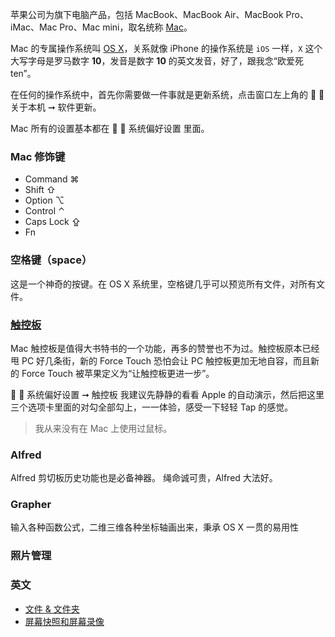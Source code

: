 苹果公司为旗下电脑产品，包括 MacBook、MacBook Air、MacBook Pro、iMac、Mac Pro、Mac mini，取名统称 [Mac](http://www.apple.com/mac/)。

Mac 的专属操作系统叫 [OS X](http://www.apple.com/osx/)，关系就像 iPhone 的操作系统是 `iOS` 一样，`X` 这个大写字母是罗马数字 **10**，发音是数字 **10** 的英文发音，好了，跟我念“欧爱死 ten”。

在任何的操作系统中，首先你需要做一件事就是更新系统，点击窗口左上角的  ➞ 关于本机 ➞ 软件更新。

Mac 所有的设置基本都在  ➞ 系统偏好设置 里面。

### Mac 修饰键

- Command ⌘
- Shift ⇧
- Option ⌥
- Control ⌃
- Caps Lock ⇪
- Fn

### 空格键（space）
这是一个神奇的按键。在 OS X 系统里，空格键几乎可以预览所有文件，对所有文件。

### [触控板](https://support.apple.com/zh-cn/HT204352)
Mac 触控板是值得大书特书的一个功能，再多的赞誉也不为过。触控板原本已经甩 PC 好几条街，新的 Force Touch 恐怕会让 PC 触控板更加无地自容，而且新的 Force Touch 被苹果定义为“让触控板更进一步”。

 ➞ 系统偏好设置 ➞ 触控板
我建议先静静的看看 Apple 的自动演示，然后把这里三个选项卡里面的对勾全部勾上，一一体验，感受一下轻轻 Tap 的感觉。

> 我从来没有在 Mac 上使用过鼠标。

### Alfred
Alfred 剪切板历史功能也是必备神器。
绳命诚可贵，Alfred 大法好。

### Grapher
输入各种函数公式，二维三维各种坐标轴画出来，秉承 OS X 一贯的易用性

### 照片管理

### 英文

- [文件 & 文件夹](file.md)
- [屏幕快照和屏幕录像](price-screen.md)